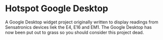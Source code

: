 Hotspot Google Desktop
======================

A Google Desktop widget project originally written to display readings from Sensatronics devices liek the E4, E16 and EM1. The Google Desktop has now been put out to grass so you should consider this project dead.
